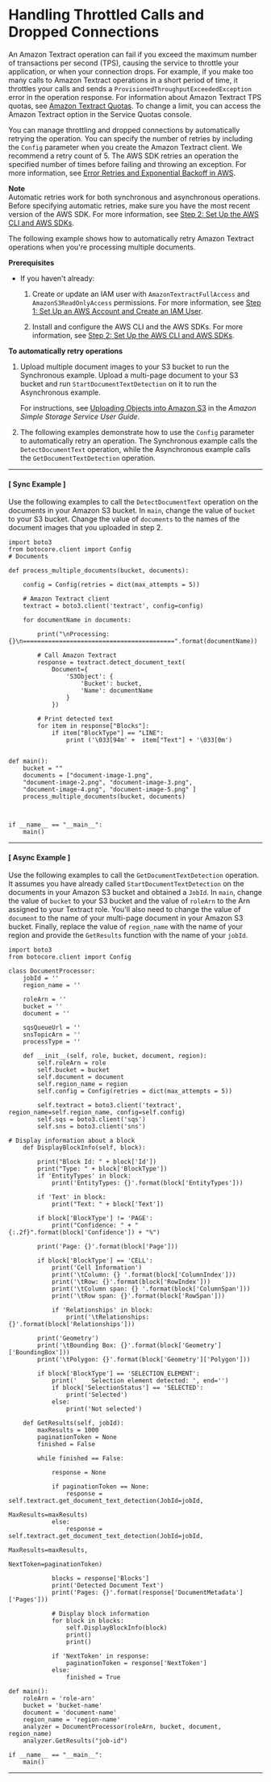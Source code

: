 # Handling Throttled Calls and Dropped Connections<a name="handling-errors"></a>

An Amazon Textract operation can fail if you exceed the maximum number of transactions per second \(TPS\), causing the service to throttle your application, or when your connection drops\. For example, if you make too many calls to Amazon Textract operations in a short period of time, it throttles your calls and sends a `ProvisionedThroughputExceededException` error in the operation response\. For information about Amazon Textract TPS quotas, see [Amazon Textract Quotas](https://docs.aws.amazon.com/general/latest/gr/textract.html)\. To change a limit, you can access the Amazon Textract option in the Service Quotas console\.

You can manage throttling and dropped connections by automatically retrying the operation\. You can specify the number of retries by including the `Config` parameter when you create the Amazon Textract client\. We recommend a retry count of 5\. The AWS SDK retries an operation the specified number of times before failing and throwing an exception\. For more information, see [Error Retries and Exponential Backoff in AWS](https://docs.aws.amazon.com/general/latest/gr/api-retries.html)\.

**Note**  
Automatic retries work for both synchronous and asynchronous operations\. Before specifying automatic retries, make sure you have the most recent version of the AWS SDK\. For more information, see [Step 2: Set Up the AWS CLI and AWS SDKs](setup-awscli-sdk.md)\.

The following example shows how to automatically retry Amazon Textract operations when you're processing multiple documents\. 

**Prerequisites**
+ If you haven't already:

  1. Create or update an IAM user with `AmazonTextractFullAccess` and `AmazonS3ReadOnlyAccess` permissions\. For more information, see [Step 1: Set Up an AWS Account and Create an IAM User](setting-up.md#setting-up-iam)\.

  1. Install and configure the AWS CLI and the AWS SDKs\. For more information, see [Step 2: Set Up the AWS CLI and AWS SDKs](setup-awscli-sdk.md)\.

**To automatically retry operations**

1. Upload multiple document images to your S3 bucket to run the Synchronous example\. Upload a multi\-page document to your S3 bucket and run `StartDocumentTextDetection` on it to run the Asynchronous example\.

   For instructions, see [Uploading Objects into Amazon S3](https://docs.aws.amazon.com/AmazonS3/latest/user-guide/UploadingObjectsintoAmazonS3.html) in the *Amazon Simple Storage Service User Guide*\.

1. The following examples demonstrate how to use the `Config` parameter to automatically retry an operation\. The Synchronous example calls the `DetectDocumentText` operation, while the Asynchronous example calls the `GetDocumentTextDetection` operation\. 

------
#### [ Sync Example ]

   Use the following examples to call the `DetectDocumentText` operation on the documents in your Amazon S3 bucket\. In `main`, change the value of `bucket` to your S3 bucket\. Change the value of `documents` to the names of the document images that you uploaded in step 2\.

   ```
   import boto3
   from botocore.client import Config
   # Documents
   
   def process_multiple_documents(bucket, documents):
       
       config = Config(retries = dict(max_attempts = 5))
    
       # Amazon Textract client
       textract = boto3.client('textract', config=config)
    
       for documentName in documents:
    
           print("\nProcessing: {}\n==========================================".format(documentName))
    
           # Call Amazon Textract
           response = textract.detect_document_text(
               Document={
                   'S3Object': {
                       'Bucket': bucket,
                       'Name': documentName
                   }
               })
    
           # Print detected text
           for item in response["Blocks"]:
               if item["BlockType"] == "LINE":
                   print ('\033[94m' +  item["Text"] + '\033[0m')
   
   
   def main():
       bucket = ""
       documents = ["document-image-1.png",
       "document-image-2.png", "document-image-3.png",
       "document-image-4.png", "document-image-5.png" ]
       process_multiple_documents(bucket, documents)
   
   
   
   if __name__ == "__main__":
       main()
   ```

------
#### [ Async Example ]

   Use the following examples to call the `GetDocumentTextDetection` operation\. It assumes you have already called `StartDocumentTextDetection` on the documents in your Amazon S3 bucket and obtained a `JobId`\. In `main`, change the value of `bucket` to your S3 bucket and the value of `roleArn` to the Arn assigned to your Textract role\. You'll also need to change the value of `document` to the name of your multi\-page document in your Amazon S3 bucket\. Finally, replace the value of `region_name` with the name of your region and provide the `GetResults` function with the name of your `jobId`\.

   ```
   import boto3
   from botocore.client import Config
   
   class DocumentProcessor:
       jobId = ''
       region_name = ''
   
       roleArn = ''
       bucket = ''
       document = ''
   
       sqsQueueUrl = ''
       snsTopicArn = ''
       processType = ''
   
       def __init__(self, role, bucket, document, region):
           self.roleArn = role
           self.bucket = bucket
           self.document = document
           self.region_name = region
           self.config = Config(retries = dict(max_attempts = 5))
   
           self.textract = boto3.client('textract', region_name=self.region_name, config=self.config)
           self.sqs = boto3.client('sqs')
           self.sns = boto3.client('sns')
   
   # Display information about a block
       def DisplayBlockInfo(self, block):
   
           print("Block Id: " + block['Id'])
           print("Type: " + block['BlockType'])
           if 'EntityTypes' in block:
               print('EntityTypes: {}'.format(block['EntityTypes']))
   
           if 'Text' in block:
               print("Text: " + block['Text'])
   
           if block['BlockType'] != 'PAGE':
               print("Confidence: " + "{:.2f}".format(block['Confidence']) + "%")
   
           print('Page: {}'.format(block['Page']))
   
           if block['BlockType'] == 'CELL':
               print('Cell Information')
               print('\tColumn: {} '.format(block['ColumnIndex']))
               print('\tRow: {}'.format(block['RowIndex']))
               print('\tColumn span: {} '.format(block['ColumnSpan']))
               print('\tRow span: {}'.format(block['RowSpan']))
   
               if 'Relationships' in block:
                   print('\tRelationships: {}'.format(block['Relationships']))
   
           print('Geometry')
           print('\tBounding Box: {}'.format(block['Geometry']['BoundingBox']))
           print('\tPolygon: {}'.format(block['Geometry']['Polygon']))
   
           if block['BlockType'] == 'SELECTION_ELEMENT':
               print('    Selection element detected: ', end='')
               if block['SelectionStatus'] == 'SELECTED':
                   print('Selected')
               else:
                   print('Not selected')
   
       def GetResults(self, jobId):
           maxResults = 1000
           paginationToken = None
           finished = False
   
           while finished == False:
   
               response = None
   
               if paginationToken == None:
                   response = self.textract.get_document_text_detection(JobId=jobId,
                                                                            MaxResults=maxResults)
               else:
                   response = self.textract.get_document_text_detection(JobId=jobId,
                                                                            MaxResults=maxResults,
                                                                            NextToken=paginationToken)
   
               blocks = response['Blocks']
               print('Detected Document Text')
               print('Pages: {}'.format(response['DocumentMetadata']['Pages']))
   
               # Display block information
               for block in blocks:
                   self.DisplayBlockInfo(block)
                   print()
                   print()
   
               if 'NextToken' in response:
                   paginationToken = response['NextToken']
               else:
                   finished = True
   
   def main():
       roleArn = 'role-arn'
       bucket = 'bucket-name'
       document = 'document-name'
       region_name = 'region-name'
       analyzer = DocumentProcessor(roleArn, bucket, document, region_name)
       analyzer.GetResults("job-id")
   
   if __name__ == "__main__":
       main()
   ```

------